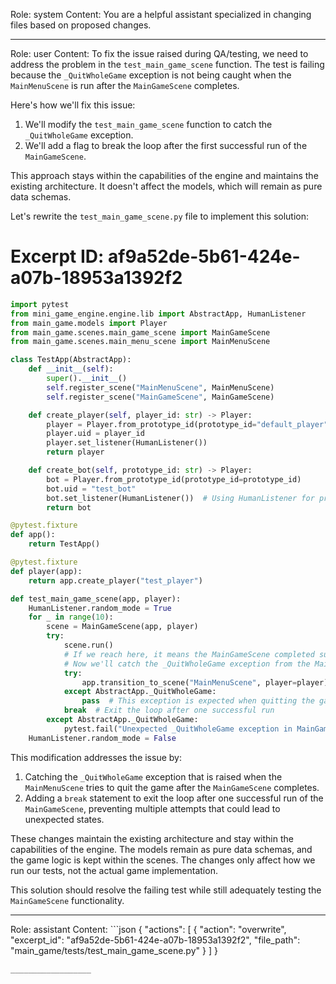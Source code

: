 Role: system
Content: You are a helpful assistant specialized in changing files based on proposed changes.
__________________
Role: user
Content: To fix the issue raised during QA/testing, we need to address the problem in the `test_main_game_scene` function. The test is failing because the `_QuitWholeGame` exception is not being caught when the `MainMenuScene` is run after the `MainGameScene` completes.

Here's how we'll fix this issue:

1. We'll modify the `test_main_game_scene` function to catch the `_QuitWholeGame` exception.
2. We'll add a flag to break the loop after the first successful run of the `MainGameScene`.

This approach stays within the capabilities of the engine and maintains the existing architecture. It doesn't affect the models, which will remain as pure data schemas.

Let's rewrite the `test_main_game_scene.py` file to implement this solution:

# Excerpt ID: af9a52de-5b61-424e-a07b-18953a1392f2
```python main_game/tests/test_main_game_scene.py
import pytest
from mini_game_engine.engine.lib import AbstractApp, HumanListener
from main_game.models import Player
from main_game.scenes.main_game_scene import MainGameScene
from main_game.scenes.main_menu_scene import MainMenuScene

class TestApp(AbstractApp):
    def __init__(self):
        super().__init__()
        self.register_scene("MainMenuScene", MainMenuScene)
        self.register_scene("MainGameScene", MainGameScene)

    def create_player(self, player_id: str) -> Player:
        player = Player.from_prototype_id(prototype_id="default_player")
        player.uid = player_id
        player.set_listener(HumanListener())
        return player

    def create_bot(self, prototype_id: str) -> Player:
        bot = Player.from_prototype_id(prototype_id=prototype_id)
        bot.uid = "test_bot"
        bot.set_listener(HumanListener())  # Using HumanListener for predictability in tests
        return bot

@pytest.fixture
def app():
    return TestApp()

@pytest.fixture
def player(app):
    return app.create_player("test_player")

def test_main_game_scene(app, player):
    HumanListener.random_mode = True
    for _ in range(10):
        scene = MainGameScene(app, player)
        try:
            scene.run()
            # If we reach here, it means the MainGameScene completed successfully
            # Now we'll catch the _QuitWholeGame exception from the MainMenuScene
            try:
                app.transition_to_scene("MainMenuScene", player=player)
            except AbstractApp._QuitWholeGame:
                pass  # This exception is expected when quitting the game
            break  # Exit the loop after one successful run
        except AbstractApp._QuitWholeGame:
            pytest.fail("Unexpected _QuitWholeGame exception in MainGameScene")
    HumanListener.random_mode = False
```

This modification addresses the issue by:

1. Catching the `_QuitWholeGame` exception that is raised when the `MainMenuScene` tries to quit the game after the `MainGameScene` completes.
2. Adding a `break` statement to exit the loop after one successful run of the `MainGameScene`, preventing multiple attempts that could lead to unexpected states.

These changes maintain the existing architecture and stay within the capabilities of the engine. The models remain as pure data schemas, and the game logic is kept within the scenes. The changes only affect how we run our tests, not the actual game implementation.

This solution should resolve the failing test while still adequately testing the `MainGameScene` functionality.
__________________
Role: assistant
Content: ```json
{
  "actions": [
    {
      "action": "overwrite",
      "excerpt_id": "af9a52de-5b61-424e-a07b-18953a1392f2",
      "file_path": "main_game/tests/test_main_game_scene.py"
    }
  ]
}
```
__________________
